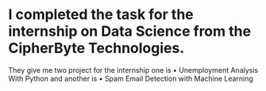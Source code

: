 # I completed the task for the internship on Data Science from the CipherByte Technologies.
They give me two project for the internship one is •  Unemployment Analysis With Python and another is  •  Spam Email Detection with Machine Learning               
